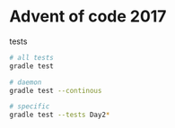 Advent of code 2017
===

tests
```bash
# all tests
gradle test

# daemon
gradle test --continous

# specific
gradle test --tests Day2*
```